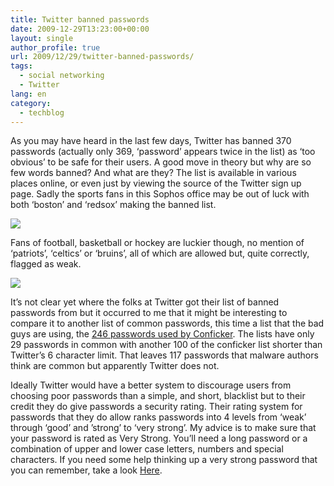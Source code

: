 ```yaml
---
title: Twitter banned passwords
date: 2009-12-29T13:23:00+00:00
layout: single
author_profile: true
url: 2009/12/29/twitter-banned-passwords/
tags:
  - social networking
  - Twitter
lang: en
category: 
  - techblog
---
```

As you may have heard in the last few days, Twitter has banned 370 passwords (actually only 369, ‘password’ appears twice in the list) as ‘too obvious’ to be safe for their users. A good move in theory but why are so few words banned? And what are they? The list is available in various places online, or even just by viewing the source of the Twitter sign up page. Sadly the sports fans in this Sophos office may be out of luck with both ‘boston’ and ‘redsox’ making the banned list.

[![](http://1.bp.blogspot.com/_vaUVXcmC3OI/Szn6oTSY5RI/AAAAAAAAAg4/1Utslqk2WYw/s640/password-too-obvious.jpg)](http://1.bp.blogspot.com/_vaUVXcmC3OI/Szn6oTSY5RI/AAAAAAAAAg4/1Utslqk2WYw/s1600-h/password-too-obvious.jpg)

Fans of football, basketball or hockey are luckier though, no mention of ‘patriots’, ‘celtics’ or ‘bruins’, all of which are allowed but, quite correctly, flagged as weak.

[![](http://1.bp.blogspot.com/_vaUVXcmC3OI/Szn6o96KTcI/AAAAAAAAAhA/KpEHruq6J5g/s640/password-weak.jpg)](http://1.bp.blogspot.com/_vaUVXcmC3OI/Szn6o96KTcI/AAAAAAAAAhA/KpEHruq6J5g/s1600-h/password-weak.jpg)

It’s not clear yet where the folks at Twitter got their list of banned passwords from but it occurred to me that it might be interesting to compare it to another list of common passwords, this time a list that the bad guys are using, the [246 passwords used by Conficker](http://sites.google.com/site/boelectronic/computer/security/passwords/passwords-used-by-the-conficker-worm). The lists have only 29 passwords in common with another 100 of the conficker list shorter than Twitter’s 6 character limit. That leaves 117 passwords that malware authors think are common but apparently Twitter does not.

Ideally Twitter would have a better system to discourage users from choosing poor passwords than a simple, and short, blacklist but to their credit they do give passwords a security rating. Their rating system for passwords that they do allow ranks passwords into 4 levels from ‘weak’ through ‘good’ and ’strong’ to ‘very strong’. My advice is to make sure that your password is rated as Very Strong. You’ll need a long password or a combination of upper and lower case letters, numbers and special characters. If you need some help thinking up a very strong password that you can remember, take a look [Here](http://sites.google.com/site/boelectronic/computer/security/passwords).